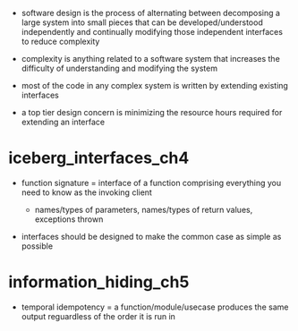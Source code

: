 - software design is the process of alternating between decomposing a large system into small pieces that can be developed/understood independently and continually modifying those independent interfaces to reduce complexity
- complexity is anything related to a software system that increases the difficulty of understanding and modifying the system 

- most of the code in any complex system is written by extending existing interfaces
- a top tier design concern is minimizing the resource hours required for extending an interface 

# iceberg_interfaces_ch4

- function signature = interface of a function comprising everything you need to know as the invoking client
  - names/types of parameters, names/types of return values, exceptions thrown

- interfaces should be designed to make the common case as simple as possible

# information_hiding_ch5
- temporal idempotency = a function/module/usecase produces the same output reguardless of the order it is run in

